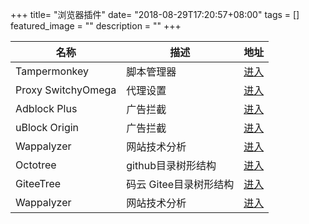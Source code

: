 +++
title= "浏览器插件"
date= "2018-08-29T17:20:57+08:00"
tags = []
featured_image = ""
description = ""
+++


|名称             |描述             |地址             |
|-----------------|-----------------|-----------------|
|Tampermonkey|脚本管理器|[进入](https://tampermonkey.net/)|
|Proxy SwitchyOmega|代理设置|[进入](https://www.switchyomega.com/)|
|Adblock Plus|广告拦截|[进入](https://adblockplus.org/)|
|uBlock Origin|广告拦截|[进入](https://github.com/gorhill/uBlock#ublock-origin)|
|Wappalyzer|网站技术分析|[进入](https://www.wappalyzer.com/)|
|Octotree|github目录树形结构|[进入](https://github.com/buunguyen/octotree)|
|GiteeTree|码云 Gitee目录树形结构|[进入](https://gitee.com/oschina/GitCodeTree)|
|Wappalyzer|网站技术分析|[进入](https://www.wappalyzer.com/)|


